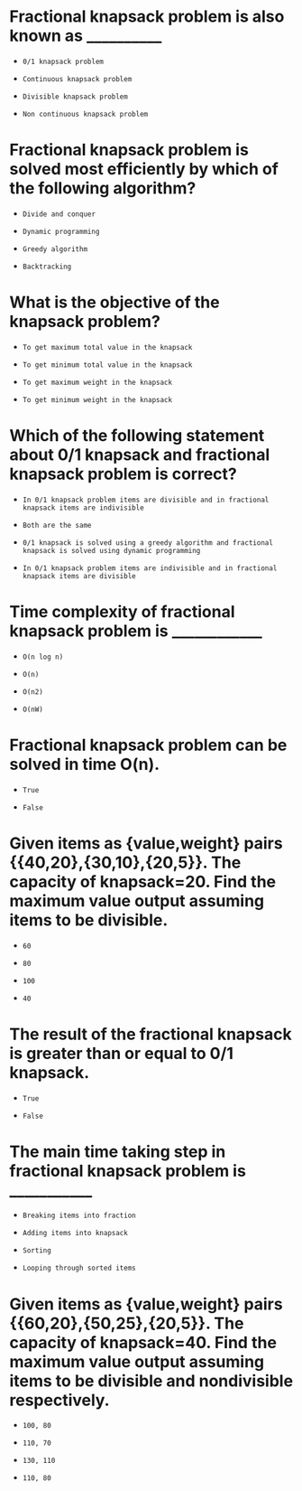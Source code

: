 # Fractional knapsack problem is also known as __________

- ```
  0/1 knapsack problem
  ```

* ```
  Continuous knapsack problem
  ```

- ```
  Divisible knapsack problem
  ```

- ```
  Non continuous knapsack problem
  ```

# Fractional knapsack problem is solved most efficiently by which of the following algorithm?

- ```
  Divide and conquer
  ```

- ```
  Dynamic programming
  ```

* ```
  Greedy algorithm
  ```

- ```
  Backtracking
  ```

# What is the objective of the knapsack problem?

* ```
  To get maximum total value in the knapsack
  ```

- ```
  To get minimum total value in the knapsack
  ```

- ```
  To get maximum weight in the knapsack
  ```

- ```
  To get minimum weight in the knapsack
  ```

# Which of the following statement about 0/1 knapsack and fractional knapsack problem is correct?

- ```
  In 0/1 knapsack problem items are divisible and in fractional knapsack items are indivisible
  ```

- ```
  Both are the same
  ```

- ```
  0/1 knapsack is solved using a greedy algorithm and fractional knapsack is solved using dynamic programming
  ```

* ```
  In 0/1 knapsack problem items are indivisible and in fractional knapsack items are divisible
  ```

# Time complexity of fractional knapsack problem is ____________

* ```
  O(n log n)
  ```

- ```
  O(n)
  ```

- ```
  O(n2)
  ```

- ```
  O(nW)
  ```

# Fractional knapsack problem can be solved in time O(n).

* ```
  True
  ```

- ```
  False
  ```

# Given items as {value,weight} pairs {{40,20},{30,10},{20,5}}. The capacity of knapsack=20. Find the maximum value output assuming items to be divisible.

* ```
  60
  ```

- ```
  80
  ```

- ```
  100
  ```

- ```
  40
  ```

# The result of the fractional knapsack is greater than or equal to 0/1 knapsack.

* ```
  True
  ```

- ```
  False
  ```

# The main time taking step in fractional knapsack problem is ___________

- ```
  Breaking items into fraction
  ```

- ```
  Adding items into knapsack
  ```

* ```
  Sorting
  ```

- ```
  Looping through sorted items
  ```

# Given items as {value,weight} pairs {{60,20},{50,25},{20,5}}. The capacity of knapsack=40. Find the maximum value output assuming items to be divisible and nondivisible respectively.

- ```
  100, 80
  ```

- ```
  110, 70
  ```

- ```
  130, 110
  ```

* ```
  110, 80
  ```

